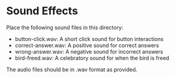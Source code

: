 # Sound Effects

Place the following sound files in this directory:

- button-click.wav: A short click sound for button interactions
- correct-answer.wav: A positive sound for correct answers
- wrong-answer.wav: A negative sound for incorrect answers
- bird-freed.wav: A celebratory sound for when the bird is freed

The audio files should be in .wav format as provided.
